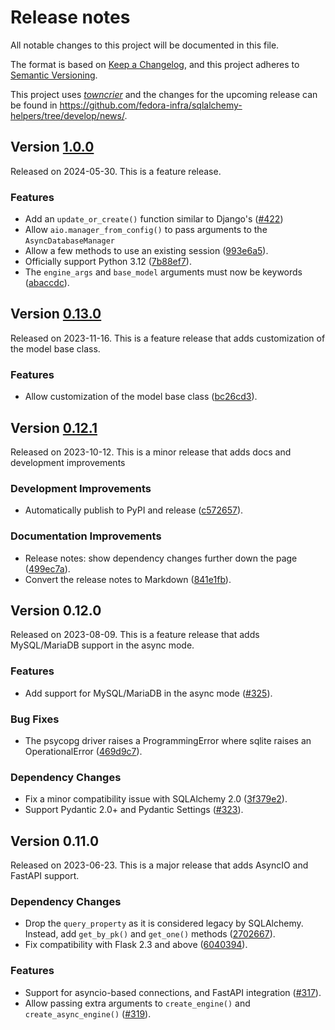 # Release notes

All notable changes to this project will be documented in this file.

The format is based on [Keep a Changelog](https://keepachangelog.com/en/1.0.0/), and this project adheres to [Semantic Versioning](https://semver.org/spec/v2.0.0.html).

This project uses [_towncrier_](https://towncrier.readthedocs.io/) and the changes for the upcoming release can be found in <https://github.com/fedora-infra/sqlalchemy-helpers/tree/develop/news/>.

<!-- towncrier release notes start -->

## Version [1.0.0](https://github.com/fedora-infra/sqlalchemy-helpers/tree/v1.0.0)

Released on 2024-05-30. This is a feature release.

### Features

- Add an `update_or_create()` function similar to Django's ([#422](https://github.com/fedora-infra/sqlalchemy-helpers/issues/422))
- Allow `aio.manager_from_config()` to pass arguments to the `AsyncDatabaseManager`
- Allow a few methods to use an existing session ([993e6a5](https://github.com/fedora-infra/sqlalchemy-helpers/commits/993e6a5)).
- Officially support Python 3.12 ([7b88ef7](https://github.com/fedora-infra/sqlalchemy-helpers/commits/7b88ef7)).
- The `engine_args` and `base_model` arguments must now be keywords ([abaccdc](https://github.com/fedora-infra/sqlalchemy-helpers/commits/abaccdc)).

## Version [0.13.0](https://github.com/fedora-infra/sqlalchemy-helpers/tree/v0.13.0)

Released on 2023-11-16. This is a feature release that adds customization of the model base class.

### Features

- Allow customization of the model base class
  ([bc26cd3](https://github.com/fedora-infra/sqlalchemy-helpers/commits/bc26cd3)).

## Version [0.12.1](https://github.com/fedora-infra/sqlalchemy-helpers/tree/v0.12.1)

Released on 2023-10-12. This is a minor release that adds docs and development improvements

### Development Improvements

- Automatically publish to PyPI and release
  ([c572657](https://github.com/fedora-infra/sqlalchemy-helpers/commits/c572657)).

### Documentation Improvements

- Release notes: show dependency changes further down the page
  ([499ec7a](https://github.com/fedora-infra/sqlalchemy-helpers/commits/499ec7a)).
- Convert the release notes to Markdown
  ([841e1fb](https://github.com/fedora-infra/sqlalchemy-helpers/commits/841e1fb)).

## Version 0.12.0

Released on 2023-08-09.
This is a feature release that adds MySQL/MariaDB support in the async mode.

### Features

- Add support for MySQL/MariaDB in the async mode ([#325](https://github.com/fedora-infra/sqlalchemy-helpers/issues/325)).

### Bug Fixes

- The psycopg driver raises a ProgrammingError where sqlite raises an
  OperationalError ([469d9c7](https://github.com/fedora-infra/sqlalchemy-helpers/commit/469d9c7)).

### Dependency Changes

- Fix a minor compatibility issue with SQLAlchemy 2.0 ([3f379e2](https://github.com/fedora-infra/sqlalchemy-helpers/commit/3f379e2)).
- Support Pydantic 2.0+ and Pydantic Settings ([#323](https://github.com/fedora-infra/sqlalchemy-helpers/issues/323)).

## Version 0.11.0

Released on 2023-06-23.
This is a major release that adds AsyncIO and FastAPI support.

### Dependency Changes

- Drop the `query_property` as it is considered legacy by SQLAlchemy. Instead,
  add `get_by_pk()` and `get_one()` methods ([2702667](https://github.com/fedora-infra/sqlalchemy-helpers/commit/2702667)).
- Fix compatibility with Flask 2.3 and above ([6040394](https://github.com/fedora-infra/sqlalchemy-helpers/commit/6040394)).

### Features

- Support for asyncio-based connections, and FastAPI integration
  ([#317](https://github.com/fedora-infra/sqlalchemy-helpers/issues/317)).
- Allow passing extra arguments to `create_engine()` and `create_async_engine()`
  ([#319](https://github.com/fedora-infra/sqlalchemy-helpers/issues/319)).
